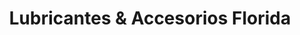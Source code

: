 ---
title: "Lubricantes & Accesorios Florida"
url: /ciudad-guayana-puerto-ordaz/lubricantes-und-accesorios-florida/
shop: Autoteile
---